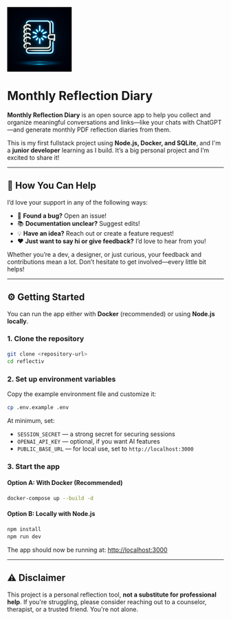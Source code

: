 <div style="width:100%; display:flex; flex-direction:row; justify-items: center;">
   <img width="150px" src="https://raw.githubusercontent.com/giacomo-folli/reflectiv/refs/heads/main/static/generated-icon.png" />
</div>

# Monthly Reflection Diary

**Monthly Reflection Diary** is an open source app to help you collect and organize meaningful conversations and links—like your chats with ChatGPT—and generate monthly PDF reflection diaries from them.

This is my first fullstack project using **Node.js, Docker, and SQLite**, and I'm a **junior developer** learning as I build. It’s a big personal project and I’m excited to share it!

---

## 🙏 How You Can Help

I’d love your support in any of the following ways:

* 🐛 **Found a bug?** Open an issue!
* 📚 **Documentation unclear?** Suggest edits!
* 💡 **Have an idea?** Reach out or create a feature request!
* ❤️ **Just want to say hi or give feedback?** I’d love to hear from you!

Whether you’re a dev, a designer, or just curious, your feedback and contributions mean a lot. Don’t hesitate to get involved—every little bit helps!

---

## ⚙️ Getting Started

You can run the app either with **Docker** (recommended) or using **Node.js locally**.

### 1. Clone the repository

```bash
git clone <repository-url>
cd reflectiv
```

### 2. Set up environment variables

Copy the example environment file and customize it:

```bash
cp .env.example .env
```

At minimum, set:

* `SESSION_SECRET` — a strong secret for securing sessions
* `OPENAI_API_KEY` — optional, if you want AI features
* `PUBLIC_BASE_URL` — for local use, set to `http://localhost:3000`

### 3. Start the app

#### Option A: With Docker (Recommended)

```bash
docker-compose up --build -d
```

#### Option B: Locally with Node.js

```bash
npm install
npm run dev
```

The app should now be running at: [http://localhost:3000](http://localhost:3000)

---

## ⚠️ Disclaimer

This project is a personal reflection tool, **not a substitute for professional help**. If you're struggling, please consider reaching out to a counselor, therapist, or a trusted friend. You're not alone.